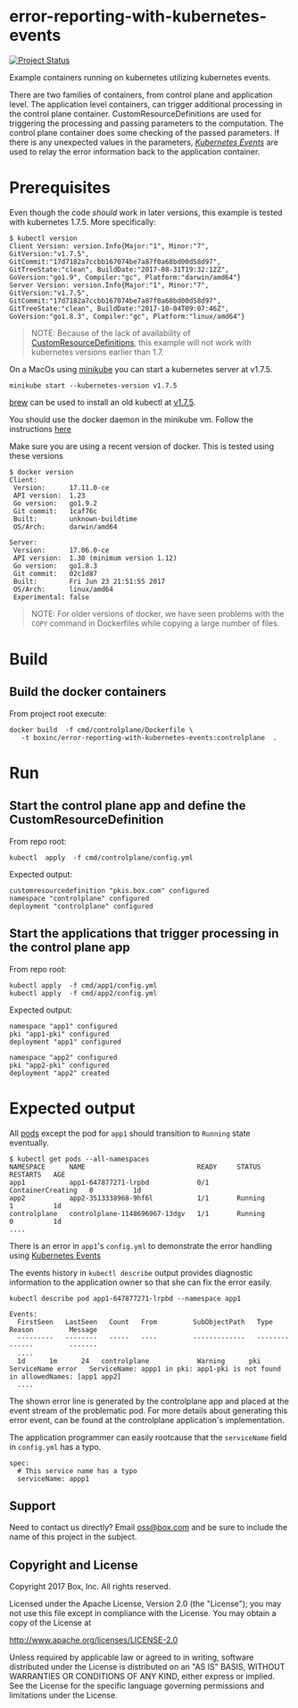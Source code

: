 # error-reporting-with-kubernetes-events

[![Project Status](http://opensource.box.com/badges/stable.svg)](http://opensource.box.com/badges)

Example containers running on kubernetes utilizing kubernetes events.

There are two families of containers, from control plane and application level.
The application level containers, can trigger additional processing in the
control plane container. CustomResourceDefinitions are used for triggering the
processing and passing parameters to the computation. The control plane
container does some checking of the passed parameters. If there is any
unexpected values in the parameters, [*Kubernetes
Events*](https://v1-7.docs.kubernetes.io/docs/api-reference/v1.7/#event-v1-core)
are used to relay the error information back to the application container.


# Prerequisites

Even though the code *should* work in later versions, this example is tested
with kubernetes 1.7.5. More specifically:

```
$ kubectl version
Client Version: version.Info{Major:"1", Minor:"7", GitVersion:"v1.7.5", GitCommit:"17d7182a7ccbb167074be7a87f0a68bd00d58d97", GitTreeState:"clean", BuildDate:"2017-08-31T19:32:12Z", GoVersion:"go1.9", Compiler:"gc", Platform:"darwin/amd64"}
Server Version: version.Info{Major:"1", Minor:"7", GitVersion:"v1.7.5", GitCommit:"17d7182a7ccbb167074be7a87f0a68bd00d58d97", GitTreeState:"clean", BuildDate:"2017-10-04T09:07:46Z", GoVersion:"go1.8.3", Compiler:"gc", Platform:"linux/amd64"}
```

> NOTE: Because of the lack of availability of
> [CustomResourceDefinitions](https://kubernetes.io/docs/tasks/access-kubernetes-api/extend-api-custom-resource-definitions/),
> this example will not work with kubernetes versions earlier than 1.7.


On a MacOs using
[minikube](https://kubernetes.io/docs/getting-started-guides/minikube/#specifying-the-kubernetes-version) you can
start a kubernetes server at v1.7.5.
```
minikube start --kubernetes-version v1.7.5
```
[brew](https://brew.sh/) can be used to install an old kubectl at
[v1.7.5](https://github.com/Homebrew/homebrew-core/blob/8e0e4c9c9b1c4154f31f3313e6b5cfce7de79109/Formula/kubernetes-cli.rb#L5).

You should use the docker daemon in the minikube vm. Follow the instructions
[here](https://kubernetes.io/docs/getting-started-guides/minikube/#reusing-the-docker-daemon)

Make sure you are using a recent version of docker. This is tested using these
versions

```
$ docker version
Client:
 Version:      17.11.0-ce
 API version:  1.23
 Go version:   go1.9.2
 Git commit:   1caf76c
 Built:        unknown-buildtime
 OS/Arch:      darwin/amd64

Server:
 Version:      17.06.0-ce
 API version:  1.30 (minimum version 1.12)
 Go version:   go1.8.3
 Git commit:   02c1d87
 Built:        Fri Jun 23 21:51:55 2017
 OS/Arch:      linux/amd64
 Experimental: false
```

> NOTE: For older versions of docker, we have seen problems with the `COPY`
> command in Dockerfiles while copying a large number of files.

# Build

## Build the docker containers

From project root execute:

```
docker build  -f cmd/controlplane/Dockerfile \
   -t boxinc/error-reporting-with-kubernetes-events:controlplane  .
```

# Run

## Start the control plane app and define the CustomResourceDefinition

From repo root:
```
kubectl  apply  -f cmd/controlplane/config.yml
```

Expected output:
```
customresourcedefinition "pkis.box.com" configured
namespace "controlplane" configured
deployment "controlplane" configured
```

## Start the applications that trigger processing in the control plane app


From repo root:
```
kubectl apply  -f cmd/app1/config.yml
kubectl apply  -f cmd/app2/config.yml
```

Expected output:

```
namespace "app1" configured
pki "app1-pki" configured
deployment "app1" configured

namespace "app2" configured
pki "app2-pki" configured
deployment "app2" created
```


# Expected output

All [pods](https://kubernetes.io/docs/concepts/workloads/pods/pod/) except the
pod for `app1` should transition to `Running` state eventually.

```
$ kubectl get pods --all-namespaces
NAMESPACE      NAME                            READY     STATUS              RESTARTS   AGE
app1           app1-647877271-lrpbd            0/1       ContainerCreating   0          1d
app2           app2-3513338968-9hf6l           1/1       Running             1          1d
controlplane   controlplane-1148696967-13dgv   1/1       Running             0          1d
....
```

There is an error in `app1`'s `config.yml` to demonstrate the error
handling using [Kubernetes
Events](https://v1-7.docs.kubernetes.io/docs/api-reference/v1.7/#event-v1-core)

The events history in `kubectl describe` output provides diagnostic
information to the application owner so that she can fix the error
easily.

```
kubectl describe pod app1-647877271-lrpbd --namespace app1

Events:
  FirstSeen   LastSeen   Count   From         SubObjectPath   Type      Reason         Message
  ---------   --------   -----   ----         -------------   --------   ------         -------
  ....
  1d      1m      24   controlplane            Warning      pki ServiceName error   ServiceName: appp1 in pki: app1-pki is not found in allowedNames: [app1 app2]
  ....

```

The shown error line is generated by the controlplane app and placed at the
event stream of the problematic pod. For more details about generating this
error event, can be found at the controlplane application's implementation.

The application programmer can easily rootcause that the `serviceName` field
in `config.yml` has a typo.
```
spec:
  # This service name has a typo
  serviceName: appp1
```





## Support

Need to contact us directly? Email oss@box.com and be sure to include the name of this project in the subject.

## Copyright and License

Copyright 2017 Box, Inc. All rights reserved.

Licensed under the Apache License, Version 2.0 (the "License");
you may not use this file except in compliance with the License.
You may obtain a copy of the License at

   http://www.apache.org/licenses/LICENSE-2.0

Unless required by applicable law or agreed to in writing, software
distributed under the License is distributed on an "AS IS" BASIS,
WITHOUT WARRANTIES OR CONDITIONS OF ANY KIND, either express or implied.
See the License for the specific language governing permissions and
limitations under the License.
